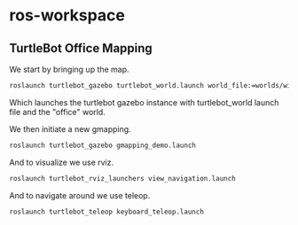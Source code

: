 # ros-workspace

## TurtleBot Office Mapping

We start by bringing up the map.
```bash
roslaunch turtlebot_gazebo turtlebot_world.launch world_file:=worlds/willowgarage.world
```

Which launches the turtlebot gazebo instance with turtlebot_world launch file and the "office" world.

We then initiate a new gmapping.
```bash
roslaunch turtlebot_gazebo gmapping_demo.launch
```

And to visualize we use rviz.
```bash
roslaunch turtlebot_rviz_launchers view_navigation.launch
```

And to navigate around we use teleop.
```bash
roslaunch turtlebot_teleop keyboard_teleop.launch
```
